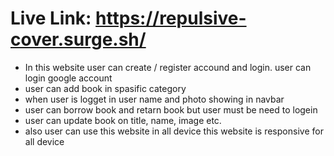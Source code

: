 # Live Link: https://repulsive-cover.surge.sh/


- In this website user can create / register accound and login. user can login google account
- user can add book in spasific category
- when user is logget in user name and photo showing in navbar
- user can borrow book and retarn book but user must be need to  logein
- user can update book on title, name, image etc.
- also user can use this website in all device this website is responsive for all device
